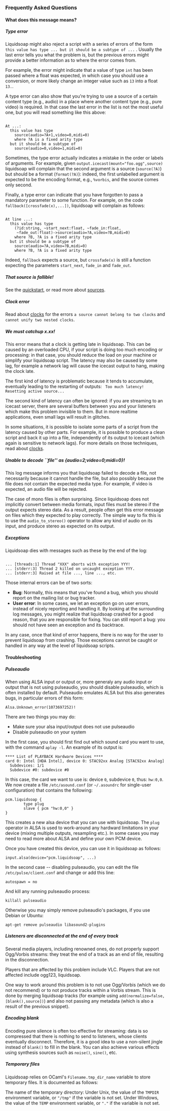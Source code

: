 ### Frequently Asked Questions
#### What does this message means?
##### Type error
Liquidsoap might also reject a script with a series of errors of the form ```
this value has type ... but it should be a subtype of ...```
. Usually the last error tells you what the problem is, but the previous errors might provide a better information as to where the error comes from.

For example, the error might indicate that a value of type `int` has been passed where a float was expected, in which case you should use a conversion, or more likely change an integer value such as `13` into a float `13.`.

A type error can also show that you're trying to use a source of a certain content type (e.g., audio) in a place where another content type (e.g., pure video) is required. In that case the last error in the list is not the most useful one, but you will read something like this above:

```

At ...:
  this value has type
    source(audio=?A+1,video=0,midi=0)
    where ?A is a fixed arity type
  but it should be a subtype of
    source(audio=0,video=1,midi=0)
```

Sometimes, the type error actually indicates a mistake in the order or labels of arguments. For example, given `output.icecast(mount="foo.ogg",source)` liquidsoap will complain that the second argument is a source (`source(?A)`) but should be a format (`format(?A)`): indeed, the first unlabelled argument is expected to be the encoding format, e.g., `%vorbis`, and the source comes only second.

Finally, a type error can indicate that you have forgotten to pass a mandatory parameter to some function. For example, on the code `fallback([crossfade(x),...])`, liquidsoap will complain as follows:

```

At line ...:
  this value has type
    (?id:string, ~start_next:float, ~fade_in:float,
     ~fade_out:float)->source(audio=?A,video=?B,midi=0)
    where ?B, ?A is a fixed arity type
  but it should be a subtype of
    source(audio=?A,video=?B,midi=0)
    where ?B, ?A is a fixed arity type
```

Indeed, `fallback` expects a source, but `crossfade(x)` is still a function expecting the parameters `start_next`, `fade_in` and `fade_out`.

##### That source is fallible!
See the [quickstart](quick_start.html), or read more about 
[sources](sources.html).

##### Clock error
Read about [clocks](clocks.html) for the errors
`a source cannot belong to two clocks`
and
`cannot unify two nested clocks`.

##### We must catchup x.xx!
This error means that a clock is getting late in liquidsoap. This can
be caused by an overloaded CPU, if your script is doing too much encoding
or processing: in that case, you should reduce the load on your machine
or simplify your liquidsoap script. The latency may also be caused by
some lag, for example a network lag will cause the icecast output to
hang, making the clock late.

The first kind of latency is problematic because it tends to accumulate,
eventually leading to the restarting of outputs: ```
Too much latency!
Resetting active source...```


The second kind of latency can often be ignored: if you are streaming to
an icecast server, there are several buffers between you and your
listeners which make this problem invisible to them. But in more realtime
applications, even small lags will result in glitches.

In some situations, it is possible to isolate some parts of a script
from the latency caused by other parts. For example, it is possible to
produce a clean script and back it up into a file, independently of
its output to icecast (which again is sensitive to network lags).
For more details on those techniques, read about [clocks](clocks.html).

##### Unable to decode ``file'' as {audio=2;video=0;midi=0}!
This log message informs you that liquidsoap failed to decode a file, not 
necessarily because it cannot handle the file, but also possibly because
the file does not contain the expected media type. For example, if video
is expected, an audio file will be rejected.

The case of mono files is often surprising. Since liquidsoap does not
implicitly convert between media formats, input files must be stereo
if the output expects stereo data. As a result, people often get this
error message on files which they expected to play correctly. The
simple way to fix this is to use the `audio_to_stereo()` operator
to allow any kind of audio on its input, and produce stereo as expected
on its output.

##### Exceptions
Liquidsoap dies with messages such as these by the end of the log:

```

... [threads:1] Thread "XXX" aborts with exception YYY!
... [stderr:3] Thread 2 killed on uncaught exception YYY.
... [stderr:3] Raised at file ..., line ..., etc.
```

Those internal errors can be of two sorts:

* **Bug**: Normally, this means that you've found a bug, which you should report on the mailing list or bug tracker.
* **User error**: In some cases, we let an exception go on user errors, instead of nicely reporting and handling it. By looking at the surrounding log messages, you might realize that liquidsoap crashed for a good reason, that you are responsible for fixing. You can still report a bug: you should not have seen an exception and its backtrace.

In any case, once that kind of error happens, there is no way for the
user to prevent liquidsoap from crashing. Those exceptions cannot be
caught or handled in any way at the level of liquidsoap scripts.

#### Troubleshooting
##### Pulseaudio
When using ALSA input or output or, more generaly any audio input or output 
that is not using pulseaudio, you should disable pulseaudio, which is often installed
by default. Pulseaudio emulates ALSA but this also generates bugs, 
in particular errors of this form:

```
Alsa.Unknown_error(1073697252)!
```

There are two things you may do:

* Make sure your alsa input/output does not use pulseaudio
* Disable pulseaudio on your system

In the first case, you should first find out which sound card you want to use,
with the command `aplay -l`. An example of its output is:

```
**** List of PLAYBACK Hardware Devices ****
card 0: Intel [HDA Intel], device 0: STAC92xx Analog [STAC92xx Analog]
  Subdevices: 1/1
  Subdevice #0: subdevice #0
```

In this case, the card we want to use is: device `0`, subdevice `0`, thus:
`hw:0,0`. We now create a file `/etc/asound.conf` (or `~/.asoundrc` for single-user
configuration) that contains the following:

```
pcm.liquidsoap {
        type plug
        slave { pcm "hw:0,0" }
}
```

This creates a new alsa device that you can use with liquidsoap. The `plug` operator
in ALSA is used to work-around any hardward limitations in your device (mixing multiple
outputs, resampling etc.). In some cases you may need to read more about ALSA and define
your own PCM device.

Once you have created this device, you can use it in liquidsoap as follows:

```
input.alsa(device="pcm.liquidsoap", ...)
```

In the second case -- disabling pulseaudio, you can edit the file `/etc/pulse/client.conf` and
change or add this line:

```
autospawn = no
```

And kill any running pulseaudio process:

```
killall pulseaudio
```

Otherwise you may simply remove pulseaudio's packages, if you use Debian or Ubuntu:

```
apt-get remove pulseaudio libasound2-plugins
```

##### Listeners are disconnected at the end of every track
Several media players, including renowned ones, do not properly support
Ogg/Vorbis streams: they treat the end of a track as an end of file,
resulting in the disconnection.

Players that are affected by this problem include VLC.
Players that are not affected include ogg123, liquidsoap.

One way to work around this problem is to not use Ogg/Vorbis (which we
do not recommend) or to not produce tracks within a Vorbis stream.
This is done by merging liquidsoap tracks (for example using
`add(normalize=false,[blank(),source])`)
and also not passing any metadata
(which is also a result of the previous snippet).

##### Encoding blank
Encoding pure silence is often too effective for streaming: data is so
compressed that there is nothing to send to listeners, whose clients
eventually disconnect. Therefore, it is a good idea to use a non-silent
jingle instead of `blank()` to fill in the blank. You can
also achieve various effects using synthesis sources such as
`noise()`, `sine()`, etc.

##### Temporary files
Liquidsoap relies on OCaml's `Filename.tmp_dir_name` variable to store temporary 
files. It is documented as follows:

The name of the temporary directory: Under Unix, the value of the `TMPDIR` environment 
variable, or `"/tmp"` if the variable is not set. Under Windows, the value of the `TEMP` 
environment variable, or `"."` if the variable is not set.


